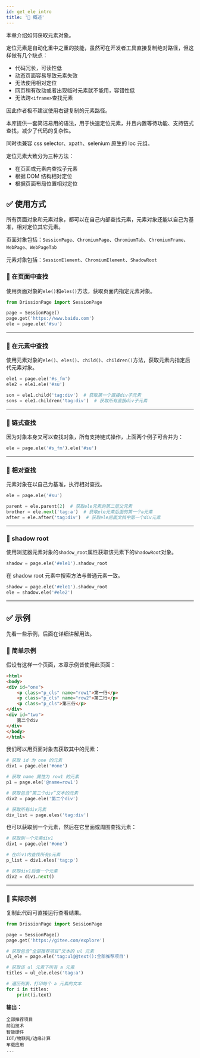 ```yaml
---
id: get_ele_intro
title: '🔦 概述'
---
```


本章介绍如何获取元素对象。

定位元素是自动化重中之重的技能，虽然可在开发者工具直接复制绝对路径，但这样做有几个缺点：

- 代码冗长，可读性低
- 动态页面容易导致元素失效
- 无法使用相对定位
- 网页稍有改动或者出现临时元素就不能用，容错性低
- 无法跨`<iframe>`查找元素

因此作者极不建议使用右键复制的元素路径。

本库提供一套简洁易用的语法，用于快速定位元素，并且内置等待功能、支持链式查找，减少了代码的复杂性。

同时也兼容 css selector、xpath、selenium 原生的 loc 元组。

定位元素大致分为三种方法：

- 在页面或元素内查找子元素
- 根据 DOM 结构相对定位
- 根据页面布局位置相对定位

## ✅️️ 使用方式

所有页面对象和元素对象，都可以在自己内部查找元素，元素对象还能以自己为基准，相对定位其它元素。

页面对象包括：`SessionPage`、`ChromiumPage`、`ChromiumTab`、`ChromiumFrame`、`WebPage`、`WebPageTab`

元素对象包括：`SessionElement`、`ChromiumElement`、`ShadowRoot`

### 📌 在页面中查找

使用页面对象的`ele()`和`eles()`方法，获取页面内指定元素对象。

```python
from DrissionPage import SessionPage

page = SessionPage()
page.get('https://www.baidu.com')
ele = page.ele('#su')
```

---

### 📌 在元素中查找

使用元素对象的`ele()`、`eles()`、`child()`、`children()`方法，获取元素内指定后代元素对象。

```python
ele1 = page.ele('#s_fm')
ele2 = ele1.ele('#su')

son = ele1.child('tag:div')  # 获取第一个直接div子元素
sons = ele1.children('tag:div')  # 获取所有直接div子元素
```

---

### 📌 链式查找

因为对象本身又可以查找对象，所有支持链式操作，上面两个例子可合并为：

```python
ele = page.ele('#s_fm').ele('#su')
```

---

### 📌 相对查找

元素对象在以自己为基准，执行相对查找。

```python
ele = page.ele('#su')

parent = ele.parent(2)  # 获取ele元素的第二层父元素
brother = ele.next('tag:a')  # 获取ele元素后面的第一个a元素
after = ele.after('tag:div')  # 获取ele后面文档中第一个div元素
```

---

### 📌 shadow root

使用浏览器元素对象的`shadow_root`属性获取该元素下的`ShadowRoot`对象。

```python
shadow = page.ele('#ele1').shadow_root
```

在 shadow root 元素中搜索方法与普通元素一致。

```python
shadow = page.ele('#ele1').shadow_root
ele = shadow.ele('#ele2')
```

---

## ✅️️ 示例

先看一些示例，后面在详细讲解用法。

### 📌 简单示例

假设有这样一个页面，本章示例皆使用此页面：

```html
<html>
<body>
<div id="one">
    <p class="p_cls" name="row1">第一行</p>
    <p class="p_cls" name="row2">第二行</p>
    <p class="p_cls">第三行</p>
</div>
<div id="two">
    第二个div
</div>
</body>
</html>
```

我们可以用页面对象去获取其中的元素：

```python
# 获取 id 为 one 的元素
div1 = page.ele('#one')

# 获取 name 属性为 row1 的元素
p1 = page.ele('@name=row1')

# 获取包含“第二个div”文本的元素
div2 = page.ele('第二个div')

# 获取所有div元素
div_list = page.eles('tag:div')
```

也可以获取到一个元素，然后在它里面或周围查找元素：

```python
# 获取到一个元素div1
div1 = page.ele('#one')

# 在div1内查找所有p元素
p_list = div1.eles('tag:p')

# 获取div1后面一个元素
div2 = div1.next()
```

---

### 📌 实际示例

复制此代码可直接运行查看结果。

```python
from DrissionPage import SessionPage

page = SessionPage()
page.get('https://gitee.com/explore')

# 获取包含“全部推荐项目”文本的 ul 元素
ul_ele = page.ele('tag:ul@@text():全部推荐项目')  

# 获取该 ul 元素下所有 a 元素
titles = ul_ele.eles('tag:a')  

# 遍历列表，打印每个 a 元素的文本
for i in titles:  
    print(i.text)
```

**输出：**

```shell
全部推荐项目
前沿技术
智能硬件
IOT/物联网/边缘计算
车载应用
...
```
